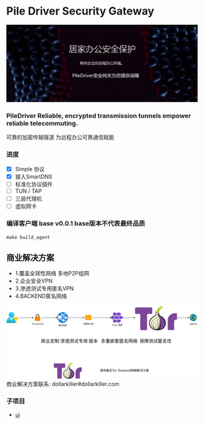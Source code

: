 # Pile Driver Security Gateway 
![](./README/PileDriver.jpg)
### PileDriver   Reliable, encrypted transmission tunnels empower reliable telecommuting. 
可靠的加密传输隧道  为远程办公可靠通信赋能

### 进度
- [x] Simple 协议
- [x] 接入SmartDNS
- [ ] 标准化协议插件
- [ ] TUN / TAP
- [ ] 三层代理机
- [ ] 虚拟网卡

### 编译客户端 base v0.0.1 base版本不代表最终品质
`make build_agent`

## 商业解决方案
- 1.覆盖全球性网络   多地P2P组网
- 2.企业安全VPN
- 3.渗透测试专用匿名VPN
- 4.BACKEND匿名网络

![渗透测试专用VPN](./README/piledriver_anonymous.png)
商业解决方案联系: dollarkiller#dollarkiller.com

### 子项目
- [ui](https://github.com/dollarkillerx/piledriver_ui)
